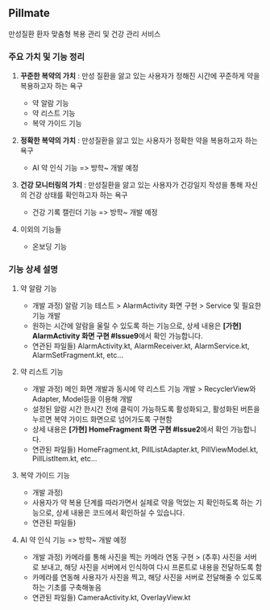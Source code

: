 ## Pillmate
만성질환 환자 맞춤형 복용 관리 및 건강 관리 서비스

### 주요 가치 및 기능 정리
1. **꾸준한 복약의 가치** : 만성 질환을 앓고 있는 사용자가 정해진 시간에 꾸준하게 약을 복용하고자 하는 욕구
    - 약 알람 기능 
    - 약 리스트 기능
    - 복약 가이드 기능

2. **정확한 복약의 가치** : 만성질환을 앓고 있는 사용자가 정확한 약을 복용하고자 하는 욕구
    - AI 약 인식 기능 => 방학~ 개발 예정

3. **건강 모니터링의 가치** : 만성질환을 앓고 있는 사용자가 건강일지 작성을 통해 자신의 건강 상태를 확인하고자 하는 욕구
    - 건강 기록 캘린더 기능 => 방학~ 개발 예정

4. 이외의 기능들
   - 온보딩 기능

### 기능 상세 설명 
1. 약 알람 기능
    - 개발 과정) 알람 기능 테스트 > AlarmActivity 화면 구현 > Service 및 필요한 기능 개발
    - 원하는 시간에 알람을 울릴 수 있도록 하는 기능으로, 상세 내용은 **[가현] AlarmActivity 화면 구현 #Issue9**에서 확인 가능합니다.
    - 연관된 파일들) AlarmActivity.kt, AlarmReceiver.kt, AlarmService.kt, AlarmSetFragment.kt, etc...

2. 약 리스트 기능
    - 개발 과정) 메인 화면 개발과 동시에 약 리스트 기능 개발 > RecyclerView와 Adapter, Model등을 이용해 개발
    - 설정된 알람 시간 한시간 전에 클릭이 가능하도록 활성화되고, 활성화된 버튼을 누르면 복약 가이드 화면으로 넘어가도록 구현함
    - 상세 내용은  **[가현] HomeFragment 화면 구현 #Issue2**에서 확인 가능합니다.
    - 연관된 파일들) HomeFragment.kt, PillListAdapter.kt, PillViewModel.kt, PillListItem.kt, etc...

3. 복약 가이드 기능
    - 개발 과정)
    - 사용자가 약 복용 단계를 따라가면서 실제로 약을 먹었는 지 확인하도록 하는 기능으로, 상세 내용은 코드에서 확인하실 수 있습니다.
    - 연관된 파일들)
  
4. AI 약 인식 기능 => 방학~ 개발 예정
   - 개발 과정) 카메라를 통해 사진을 찍는 카메라 연동 구현 > (추후) 사진을 서버로 보내고, 해당 사진을 서버에서 인식하여 다시 프론트로 내용을 전달하도록 함
   - 카메라를 연동해 사용자가 사진을 찍고, 해당 사진을 서버로 전달해줄 수 있도록 하는 기초를 구축해놓음
   - 연관된 파일들) CameraActivity.kt, OverlayView.kt
